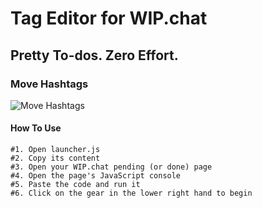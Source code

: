 Tag Editor for WIP.chat
===

Pretty To-dos. Zero Effort.
---

### Move Hashtags

![Move Hashtags](http://public.designbymobi.us/img/move-hashtags-2.jpg)

#### How To Use

```
#1. Open launcher.js
#2. Copy its content
#3. Open your WIP.chat pending (or done) page
#4. Open the page's JavaScript console
#5. Paste the code and run it
#6. Click on the gear in the lower right hand to begin
```
